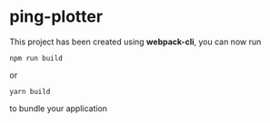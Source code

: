 # ping-plotter

This project has been created using **webpack-cli**, you can now run

```
npm run build
```

or

```
yarn build
```

to bundle your application
